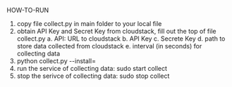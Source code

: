 HOW-TO-RUN

1. copy file collect.py in main folder to your local file
2. obtain API Key and Secret Key from cloudstack, fill out the top of file collect.py
      a. API: URL to cloudstack
      b. API Key
      c. Secrete Key
      d. path to store data collected from cloudstack
      e. interval (in seconds) for collecting data
3. python collect.py --install=
4. run the service of collecting data:
      sudo start collect
5. stop the serivce of collecting data:
      sudo stop collect
